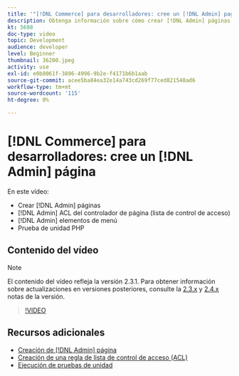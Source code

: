 ```yaml
---
title: '"[!DNL Commerce] para desarrolladores: cree un [!DNL Admin] page"'
description: Obtenga información sobre cómo crear [!DNL Admin] páginas, [!DNL Admin] ACL del controlador de página (lista de control de acceso) y realizar pruebas de unidad.
kt: 5698
doc-type: video
topic: Development
audience: developer
level: Beginner
thumbnail: 36200.jpeg
activity: use
exl-id: e0b8061f-3896-4996-9b2e-f4171b6b1aab
source-git-commit: acee5ba84ea32e14a743cd269f77ced821548ad6
workflow-type: tm+mt
source-wordcount: '115'
ht-degree: 0%

---
```


# [!DNL Commerce] para desarrolladores: cree un [!DNL Admin] página

En este vídeo:

- Crear [!DNL Admin] páginas
- [!DNL Admin] ACL del controlador de página (lista de control de acceso)
- [!DNL Admin] elementos de menú
- Prueba de unidad PHP

## Contenido del vídeo

>[!NOTE]
>
>El contenido del vídeo refleja la versión 2.3.1. Para obtener información sobre actualizaciones en versiones posteriores, consulte la [ 2.3.x](https://devdocs.magento.com/guides/v2.3/release-notes/bk-release-notes.html) y [2.4.x](https://devdocs.magento.com/guides/v2.4/release-notes/bk-release-notes.html) notas de la versión.

>[!VIDEO](https://video.tv.adobe.com/v/36200?quality=12&learn=on)

## Recursos adicionales

- [Creación de [!DNL Admin] página](https://devdocs.magento.com/guides/v2.4/ext-best-practices/extension-coding/example-module-adminpage.html)
- [Creación de una regla de lista de control de acceso (ACL)](https://devdocs.magento.com/guides/v2.4/ext-best-practices/tutorials/create-access-control-list-rule.html)
- [Ejecución de pruebas de unidad](https://devdocs.magento.com/guides/v2.4/test/unit/unit_test_execution.html)
